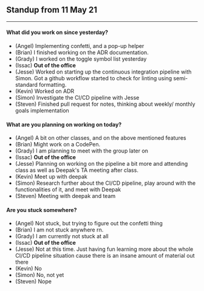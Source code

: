 ## Standup from 11 May 21

--- 

#### What did you work on since yesterday?
- (Angel) Implementing confetti, and a pop-up helper
- (Brian) I finished working on the ADR documentation.
- (Grady) I worked on the toggle symbol list yesterday
- (Issac) **Out of the office**
- (Jesse) Worked on starting up the continuous integration pipeline with Simon. Got a github workflow started to check for linting using semi-standard formatting.
- (Kevin) Worked on ADR
- (Simon) Investigate the CI/CD pipeline with Jesse
- (Steven) Finished pull request for notes, thinking about weekly/ monthly goals implementation 

#### What are you planning on working on today?
- (Angel) A bit on other classes, and on the above mentioned features
- (Brian) Might work on a CodePen.
- (Grady) I am planning to meet with the group later on
- (Issac) **Out of the office**
- (Jesse) Planning on working on the pipeline a bit more and attending class as well as Deepak's TA meeting after class.
- (Kevin) Meet up with deepak
- (Simon) Research further about the CI/CD pipeline, play around with the functionalities of it, and meet with Deepak
- (Steven) Meeting with deepak and team 

#### Are you stuck somewhere?
- (Angel) Not stuck, but trying to figure out the confetti thing
- (Brian) I am not stuck anywhere rn.
- (Grady) I am currently not stuck at all
- (Issac) **Out of the office**
- (Jesse) Not at this time. Just having fun learning more about the whole CI/CD pipeline situation cause there is an insane amount of material out there
- (Kevin) No
- (Simon) No, not yet
- (Steven) Nope